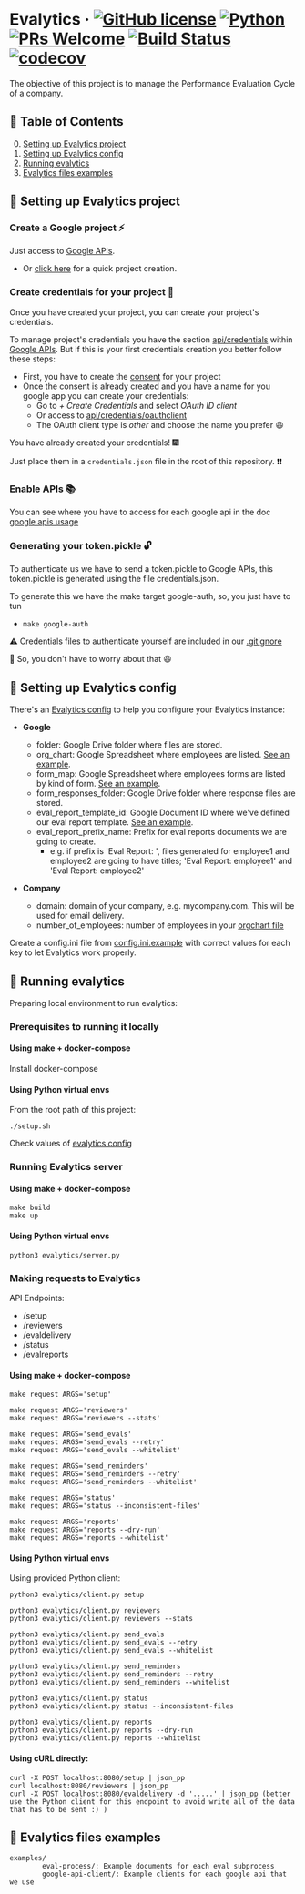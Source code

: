 # Evalytics &middot; [![GitHub license](https://img.shields.io/badge/License-Apache%202.0-blue.svg)](https://github.com/eduardogr/evalytics/blob/master/.github/LICENSE) [![Python](https://img.shields.io/badge/Python-v3.6%2B-blue)]() [![PRs Welcome](https://img.shields.io/badge/PRs-welcome-brightgreen.svg)](https://github.com/eduardogr/evalytics/blob/master/.github/CONTRIBUTING.md) [![Build Status](https://travis-ci.org/eduardogr/evalytics.svg?branch=master)](https://travis-ci.org/eduardogr/evalytics) [![codecov](https://codecov.io/gh/eduardogr/evalytics/branch/master/graph/badge.svg)](https://codecov.io/gh/eduardogr/evalytics)

The objective of this project is to manage the Performance Evaluation Cycle of a company.

## :bookmark_tabs: Table of Contents

0. [Setting up Evalytics project](#wrench-setting-up-evalytics-project)
0. [Setting up Evalytics config](#pencil-setting-up-evalytics-config)
0. [Running evalytics](#rocket-running-evalytics)
0. [Evalytics files examples](#open_file_folder-evalytics-files-examples)

## :wrench: Setting up Evalytics project

### Create a Google project :zap:

Just access to [Google APIs](https://console.developers.google.com/).

  - Or [click here](https://console.developers.google.com/projectcreate) for a quick project creation.

### Create credentials for your project :key:

Once you have created your project, you can create your project's credentials.

To manage project's credentials you have the section [api/credentials](https://console.developers.google.com/apis/credentials) within [Google APIs](https://console.developers.google.com/). But if this is your first credentials creation you better follow these steps:

  - First, you have to create the [consent](https://console.developers.google.com/apis/credentials/consent) for your project
  - Once the consent is already created and you have a name for you google app you can create your credentials:
      - Go to *+ Create Credentials* and select *OAuth ID client*
      - Or access to [api/credentials/oauthclient](https://console.developers.google.com/apis/credentials/oauthclient)
      - The OAuth client type is *other* and choose the name you prefer :smiley:

You have already created your credentials! :fireworks:

Just place them in a `credentials.json` file in the root of this repository. :heavy_exclamation_mark::heavy_exclamation_mark:

### Enable APIs :books:

You can see where you have to access for each google api in the doc [google apis usage](doc/google-apis/usage.md)

### Generating your token.pickle :unlock:

To authenticate us we have to send a token.pickle to Google APIs, this token.pickle is generated using the file credentials.json.

To generate this we have the make target google-auth, so, you just have to tun

  - `make google-auth`


:warning: Credentials files to authenticate yourself are included in our [.gitignore](.gitignore) 

:angel: So, you don't have to worry about that :smiley:

## :pencil: Setting up Evalytics config

There's an [Evalytics config](./config.ini) to help you configure your Evalytics instance:

* **Google**

  - folder: Google Drive folder where files are stored.
  - org_chart: Google Spreadsheet where employees are listed. [See an example](./examples/eval-process/0_existing_OrgChart.csv).
  - form_map: Google Spreadsheet where employees forms are listed by kind of form. [See an example](./examples/eval-process/0_existing_FormMap.csv).
  - form_responses_folder: Google Drive folder where response files are stored.
  - eval_report_template_id: Google Document ID where we've defined our eval report template. [See an example](./examples/eval-process/0_existing_EvalReportTemplate.md).
  - eval_report_prefix_name: Prefix for eval reports documents we are going to create.
      - e.g. if prefix is 'Eval Report: ', files generated for employee1 and employee2 are going to have titles; 'Eval Report: employee1' and 'Eval Report: employee2' 

* **Company**

  - domain: domain of your company, e.g. mycompany.com. This will be used for email delivery.
  - number_of_employees: number of employees in your [orgchart file](./examples/eval-process/0_existing_OrgChart.csv)

Create a config.ini file from [config.ini.example](./config.ini.example) with correct values for each key to let Evalytics work properly.

## :rocket: Running evalytics

Preparing local environment to run evalytics:

### Prerequisites to running it locally

#### Using make + docker-compose

Install docker-compose 

#### Using Python virtual envs

From the root path of this project:

```
./setup.sh
```

Check values of [evalytics config](./config.ini)

### Running Evalytics server

#### Using make + docker-compose

```
make build
make up
```

#### Using Python virtual envs

```
python3 evalytics/server.py
```

### Making requests to Evalytics

API Endpoints:

  - /setup
  - /reviewers
  - /evaldelivery
  - /status
  - /evalreports

#### Using make + docker-compose

```
make request ARGS='setup'

make request ARGS='reviewers'
make request ARGS='reviewers --stats'

make request ARGS='send_evals'
make request ARGS='send_evals --retry'
make request ARGS='send_evals --whitelist'

make request ARGS='send_reminders'
make request ARGS='send_reminders --retry'
make request ARGS='send_reminders --whitelist'

make request ARGS='status'
make request ARGS='status --inconsistent-files'

make request ARGS='reports'
make request ARGS='reports --dry-run'
make request ARGS='reports --whitelist'
```

#### Using Python virtual envs

Using provided Python client:

```
python3 evalytics/client.py setup

python3 evalytics/client.py reviewers
python3 evalytics/client.py reviewers --stats

python3 evalytics/client.py send_evals
python3 evalytics/client.py send_evals --retry
python3 evalytics/client.py send_evals --whitelist

python3 evalytics/client.py send_reminders
python3 evalytics/client.py send_reminders --retry
python3 evalytics/client.py send_reminders --whitelist

python3 evalytics/client.py status
python3 evalytics/client.py status --inconsistent-files

python3 evalytics/client.py reports
python3 evalytics/client.py reports --dry-run
python3 evalytics/client.py reports --whitelist
```

#### Using cURL directly:

```
curl -X POST localhost:8080/setup | json_pp
curl localhost:8080/reviewers | json_pp
curl -X POST localhost:8080/evaldelivery -d '.....' | json_pp (better use the Python client for this endpoint to avoid write all of the data that has to be sent :) )

```

## :open_file_folder: Evalytics files examples

```
examples/
        eval-process/: Example documents for each eval subprocess
        google-api-client/: Example clients for each google api that we use
```
